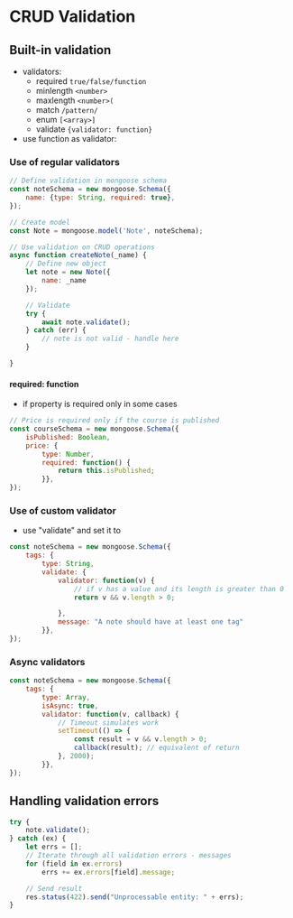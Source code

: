 # CRUD Validation
## Built-in validation
- validators:
    - required ```true/false/function```
    - minlength ```<number>```
    - maxlength ```<number>(```
    - match ```/pattern/```
    - enum ```[<array>]```
    - validate ```{validator: function}```
- use function as validator:

### Use of regular validators
```js
// Define validation in mongoose schema
const noteSchema = new mongoose.Schema({
    name: {type: String, required: true},
});

// Create model
const Note = mongoose.model('Note', noteSchema);

// Use validation on CRUD operations
async function createNote(_name) {
    // Define new object
    let note = new Note({
        name: _name
    });

    // Validate
    try {
        await note.validate();
    } catch (err) {
        // note is not valid - handle here
    }

}
```

#### required: function
- if property is required only in some cases
```js
// Price is required only if the course is published
const courseSchema = new mongoose.Schema({
    isPublished: Boolean,
    price: {
        type: Number, 
        required: function() {
            return this.isPublished;
        }},
});
```

### Use of custom validator
- use "validate" and set it to 
```js
const noteSchema = new mongoose.Schema({
    tags: {
        type: String, 
        validate: {
            validator: function(v) {
                // if v has a value and its length is greater than 0
                return v && v.length > 0;

            },
            message: "A note should have at least one tag"
        }},
});
```

### Async validators
```js
const noteSchema = new mongoose.Schema({
    tags: {
        type: Array, 
        isAsync: true,
        validator: function(v, callback) {
            // Timeout simulates work
            setTimeout(() => {
                const result = v && v.length > 0;
                callback(result); // equivalent of return
            }, 2000);
        }},
});
```

## Handling validation errors
```js
try {
    note.validate();
} catch (ex) {
    let errs = [];
    // Iterate through all validation errors - messages
    for (field in ex.errors) 
        errs += ex.errors[field].message;

    // Send result
    res.status(422).send("Unprocessable entity: " + errs);
}
```